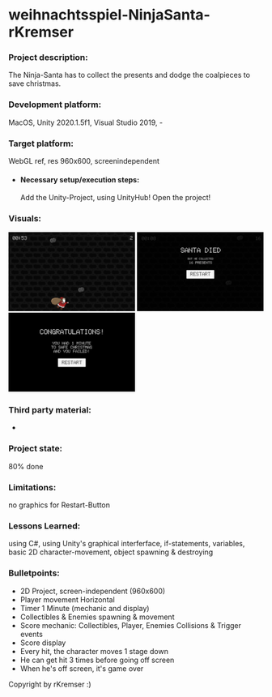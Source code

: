 # weihnachtsspiel-NinjaSanta-rKremser

### Project description: 
The Ninja-Santa has to collect the presents and dodge the coalpieces to save christmas.

### Development platform: 
MacOS, Unity 2020.1.5f1, Visual Studio 2019, -

### Target platform: 
WebGL ref, res 960x600, screenindependent

- #### Necessary setup/execution steps:
  Add the Unity-Project, using UnityHub! Open the project!


### Visuals: 
<div>
<img src="./ScreenShots/Gameplay.png" width="250">
<img src="./ScreenShots/GameOver01.png" width="250">
<img src="./ScreenShots/GameOver02.png" width="250">
</div>


### Third party material: 
-

### Project state: 
80% done

### Limitations: 
no graphics for Restart-Button

### Lessons Learned: 
using C#, using Unity's graphical interferface, if-statements, variables, basic 2D character-movement, object spawning & destroying

### Bulletpoints:
- 2D Project, screen-independent (960x600)
- Player movement Horizontal
- Timer 1 Minute (mechanic and display)
- Collectibles & Enemies spawning & movement
- Score mechanic: Collectibles, Player, Enemies Collisions & Trigger events
- Score display
- Every hit, the character moves 1 stage down
- He can get hit 3 times before going off screen
- When he's off screen, it's game over

Copyright by rKremser :)
